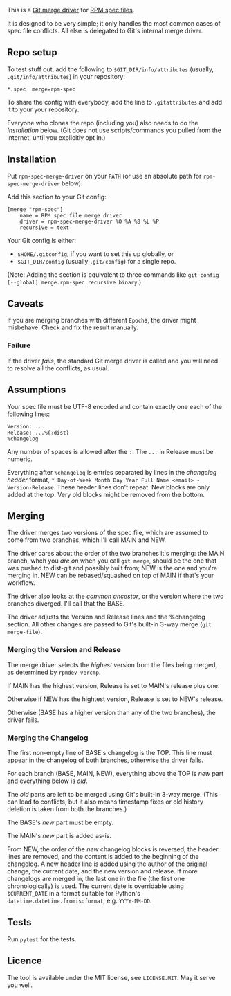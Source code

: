 This is a [Git merge driver] for [RPM spec files].

It is designed to be very simple;
it only handles the most common cases of spec file conflicts.
All else is delegated to Git's internal merge driver.

[Git merge driver]: https://git-scm.com/docs/gitattributes#_performing_a_three_way_merge
[RPM spec files]: https://rpm-packaging-guide.github.io/#what-is-a-spec-file


## Repo setup

To test stuff out, add the following to `$GIT_DIR/info/attributes`
(usually, `.git/info/attributes`) in your repository:

```
*.spec  merge=rpm-spec
```

To share the config with everybody, add the line to `.gitattributes`
and add it to your your repository.

Everyone who clones the repo (including you)
also needs to do the *Installation* below.
(Git does not use scripts/commands you pulled from the internet,
until you explicitly opt in.)


## Installation

Put `rpm-spec-merge-driver` on your `PATH`
(or use an absolute path for `rpm-spec-merge-driver` below).

Add this section to your Git config:

```
[merge "rpm-spec"]
    name = RPM spec file merge driver
    driver = rpm-spec-merge-driver %O %A %B %L %P
    recursive = text
```

Your Git config is either:

* `$HOME/.gitconfig`, if you want to set this up globally, or
* `$GIT_DIR/config` (usually `.git/config`) for a single repo.

(Note: Adding the section is equivalent to three commands like
`git config [--global] merge.rpm-spec.recursive binary`.)


## Caveats

If you are merging branches with different `Epoch`s,
the driver might misbehave.
Check and fix the result manually.


### Failure

If the driver *fails*, the standard Git merge driver is called and you will
need to resolve all the conflicts, as usual.


## Assumptions

Your spec file must be UTF-8 encoded
and contain exactly one each of the following lines:

```
Version: ...
Release: ...%{?dist}
%changelog
```

Any number of spaces is allowed after the `:`.
The `...` in Release must be numeric.

Everything after `%changelog` is entries separated by lines in the
*changelog header* format,
`* Day-of-Week Month Day Year Full Name <email> - Version-Release`.
These header lines don't repeat.
New blocks are only added at the top.
Very old blocks might be removed from the bottom.


## Merging

The driver merges two versions of the spec file,
which are assumed to come from two branches,
which I'll call MAIN and NEW.

The driver cares about the order of the two branches it's merging:
the MAIN branch, whch you *are on* when you call `git merge`,
should be the one that was pushed to dist-git and possibly  built from;
NEW is the one and you're merging in.
NEW can be rebased/squashed on top of MAIN if that's your workflow.

The driver also looks at the *common ancestor*,
or the version where the two branches diverged.
I'll call that the BASE.

The driver adjusts the Version and Release lines and the %changelog section.
All other changes are passed to Git's built-in 3-way merge (`git merge-file`).


### Merging the Version and Release

The merge driver selects the *highest* version from the files being merged,
as determined by `rpmdev-vercmp`.

If MAIN has the highest version, Release is set to MAIN's release plus one.

Otherwise if NEW has the hightest version, Release is set to NEW's release.

Otherwise (BASE has a higher version than any of the two branches),
the driver fails.


### Merging the Changelog

The first non-empty line of BASE's changelog is the TOP.
This line must appear in the changelog of both branches,
otherwise the driver fails.

For each branch (BASE, MAIN, NEW),
everything above the TOP is *new* part and everything below is *old*.

The *old* parts are left to be merged using Git's built-in 3-way merge.
(This can lead to conflicts,
but it also means timestamp fixes or old history deletion
is taken from both the branches.)

The BASE's *new* part must be empty.

The MAIN's *new* part is added as-is.

From NEW, the order of the *new* changelog blocks is reversed,
the header lines are removed,
and the content is added to the beginning of the changelog.
A new header line is added using the author of the original change,
the current date, and the new version and release.
If more changelogs are merged in, the last one in the file
(the first one chronologically) is used.
The current date is overridable using `$CURRENT_DATE` in a format
suitable for Python's `datetime.datetime.fromisoformat`, e.g.
`YYYY-MM-DD`.


## Tests

Run `pytest` for the tests.



## Licence

The tool is available under the MIT license, see `LICENSE.MIT`.
May it serve you well.

